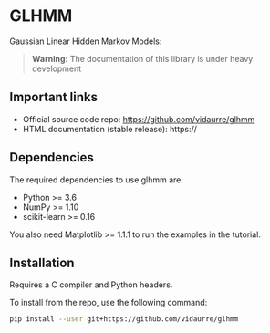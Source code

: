 # GLHMM

Gaussian Linear Hidden Markov Models:

> **Warning:** The documentation of this library is under heavy development

## Important links

- Official source code repo: <https://github.com/vidaurre/glhmm>
- HTML documentation (stable release): https://

## Dependencies

The required dependencies to use glhmm are:

- Python >= 3.6
- NumPy >= 1.10
- scikit-learn >= 0.16

You also need Matplotlib >= 1.1.1 to run the examples in the tutorial.

## Installation

Requires a C compiler and Python headers.

To install from the repo, use the following command:

```bash
pip install --user git+https://github.com/vidaurre/glhmm

